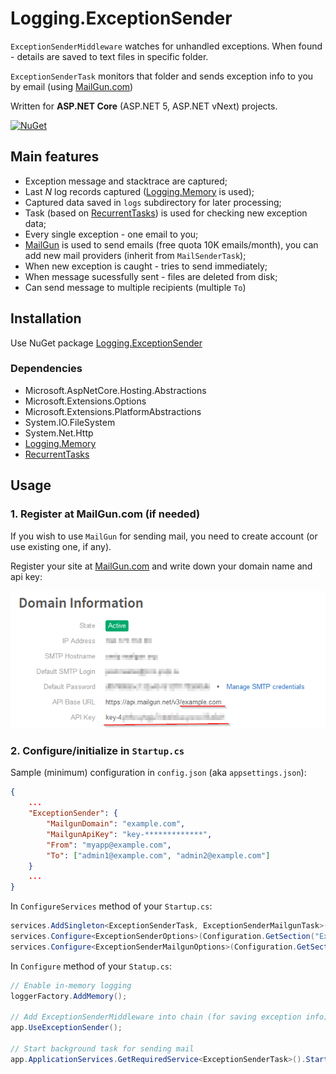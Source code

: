 # Logging.ExceptionSender

`ExceptionSenderMiddleware` watches for unhandled exceptions. When found - details are saved to text files in specific folder.

`ExceptionSenderTask` monitors that folder and sends exception info to you by email (using [MailGun.com][3])

Written for **ASP.NET Core** (ASP.NET 5, ASP.NET vNext) projects.

[![NuGet](https://img.shields.io/nuget/v/Logging.ExceptionSender.svg?maxAge=86400&style=flat)](https://www.nuget.org/packages/Logging.ExceptionSender/)

## Main features

* Exception message and stacktrace are captured;
* Last _N_ log records captured ([Logging.Memory][1] is used);
* Captured data saved in `logs` subdirectory for later processing;
* Task (based on [RecurrentTasks][2]) is used for checking new exception data;
* Every single exception - one email to you;
* [MailGun][3] is used to send emails (free quota 10K emails/month), you can add new mail providers (inherit from `MailSenderTask`);
* When new exception is caught - tries to send immediately;
* When message sucessfully sent - files are deleted from disk;
* Can send message to multiple recipients (multiple `To`)

## Installation

Use NuGet package [Logging.ExceptionSender](https://www.nuget.org/packages/Logging.ExceptionSender)

### Dependencies

* Microsoft.AspNetCore.Hosting.Abstractions
* Microsoft.Extensions.Options
* Microsoft.Extensions.PlatformAbstractions
* System.IO.FileSystem
* System.Net.Http
* [Logging.Memory][1]
* [RecurrentTasks][2]


## Usage

### 1. Register at MailGun.com (if needed)

If you wish to use `MailGun` for sending mail, you need to create account (or use existing one, if any).

Register your site at [MailGun.com][3] and write down your domain name and api key:

!["sample](docs/mailgun.png)

### 2. Configure/initialize in `Startup.cs`

Sample (minimum) configuration in `config.json` (aka `appsettings.json`):

```json
{
    ...
    "ExceptionSender": {
        "MailgunDomain": "example.com",
        "MailgunApiKey": "key-*************",
        "From": "myapp@example.com",
        "To": ["admin1@example.com", "admin2@example.com"]
    }
    ...
}
```

In `ConfigureServices` method of your `Startup.cs`:

```csharp
services.AddSingleton<ExceptionSenderTask, ExceptionSenderMailgunTask>();
services.Configure<ExceptionSenderOptions>(Configuration.GetSection("ExceptionSender"));
services.Configure<ExceptionSenderMailgunOptions>(Configuration.GetSection("ExceptionSender"));
```

In `Configure` method of your `Statup.cs`:

```csharp
// Enable in-memory logging
loggerFactory.AddMemory();

// Add ExceptionSenderMiddleware into chain (for saving exception info)
app.UseExceptionSender();

// Start background task for sending mail
app.ApplicationServices.GetRequiredService<ExceptionSenderTask>().Start();
```


[1]: https://github.com/iflight/Logging.Memory
[2]: https://github.com/justdmitry/RecurrentTasks
[3]: https://www.mailgun.com
